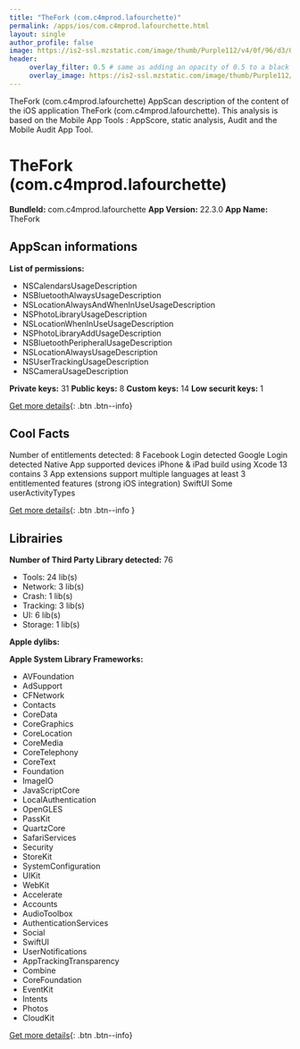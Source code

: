```yaml
---
title: "TheFork (com.c4mprod.lafourchette)"
permalink: /apps/ios/com.c4mprod.lafourchette.html
layout: single
author_profile: false
image: https://is2-ssl.mzstatic.com/image/thumb/Purple112/v4/0f/96/d3/0f96d3a6-e386-ea16-c086-68c07a29e262/AppIcon-1x_U007emarketing-0-7-0-85-220.png/512x512bb.jpg
header: 
     overlay_filter: 0.5 # same as adding an opacity of 0.5 to a black background
     overlay_image: https://is2-ssl.mzstatic.com/image/thumb/Purple112/v4/0f/96/d3/0f96d3a6-e386-ea16-c086-68c07a29e262/AppIcon-1x_U007emarketing-0-7-0-85-220.png/512x512bb.jpg
---
```

TheFork (com.c4mprod.lafourchette) AppScan description of the content of the iOS application TheFork (com.c4mprod.lafourchette). This analysis is based on the Mobile App Tools : AppScore, static analysis, Audit and the Mobile Audit App Tool.

# TheFork (com.c4mprod.lafourchette)

**BundleId:** com.c4mprod.lafourchette
**App Version:** 22.3.0
**App Name:** TheFork


## AppScan informations 

**List of permissions:** 
- NSCalendarsUsageDescription
- NSBluetoothAlwaysUsageDescription
- NSLocationAlwaysAndWhenInUseUsageDescription
- NSPhotoLibraryUsageDescription
- NSLocationWhenInUseUsageDescription
- NSPhotoLibraryAddUsageDescription
- NSBluetoothPeripheralUsageDescription
- NSLocationAlwaysUsageDescription
- NSUserTrackingUsageDescription
- NSCameraUsageDescription
  
  
**Private keys:** 31
**Public keys:** 8
**Custom keys:** 14
**Low securit keys:** 1
  
[Get more details](/pricing.html){: .btn .btn--info}

## Cool Facts

Number of entitlements detected: 8
Facebook Login detected
Google Login detected
Native App
supported devices iPhone & iPad
build using Xcode 13
contains 3 App extensions
support multiple languages
at least 3 entitlemented features (strong iOS integration)
SwiftUI
Some userActivityTypes
  
[Get more details](/pricing.html){: .btn .btn--info }

## Librairies 
**Number of Third Party Library detected:** 76
- Tools: 24 lib(s)
- Network: 3 lib(s)
- Crash: 1 lib(s)
- Tracking: 3 lib(s)
- UI: 6 lib(s)
- Storage: 1 lib(s)


**Apple dylibs:**


**Apple System Library Frameworks:**
- AVFoundation
- AdSupport
- CFNetwork
- Contacts
- CoreData
- CoreGraphics
- CoreLocation
- CoreMedia
- CoreTelephony
- CoreText
- Foundation
- ImageIO
- JavaScriptCore
- LocalAuthentication
- OpenGLES
- PassKit
- QuartzCore
- SafariServices
- Security
- StoreKit
- SystemConfiguration
- UIKit
- WebKit
- Accelerate
- Accounts
- AudioToolbox
- AuthenticationServices
- Social
- SwiftUI
- UserNotifications
- AppTrackingTransparency
- Combine
- CoreFoundation
- EventKit
- Intents
- Photos
- CloudKit


  
[Get more details](/pricing.html){: .btn .btn--info}

